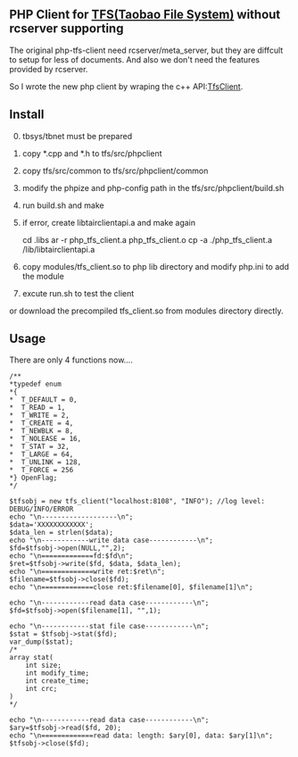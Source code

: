 PHP Client for [TFS(Taobao File System)](http://code.taobao.org/p/tfs/src/) without rcserver supporting
-----------------

The original php-tfs-client need rcserver/meta_server, but they are diffcult to
setup for less of documents. And also we don't need the features provided by
rcserver.

So I wrote the new php client by wraping the c++ API:[TfsClient](http://code.taobao.org/p/tfs/wiki/cclient/).

Install
-----------------
0. tbsys/tbnet must be prepared
1. copy *.cpp and *.h to tfs/src/phpclient
2. copy tfs/src/common to tfs/src/phpclient/common
3. modify the phpize and php-config path in the tfs/src/phpclient/build.sh
4. run build.sh and make
5. if error, create libtairclientapi.a and make again

    cd .libs
    ar -r php_tfs_client.a php_tfs_client.o
    cp -a ./php_tfs_client.a /lib/libtairclientapi.a

6. copy modules/tfs_client.so to php lib directory and modify php.ini to add
   the module
7. excute run.sh to test the client

or download the precompiled tfs_client.so from modules directory directly.

Usage
----------------
There are only 4 functions now....
    
    /**
    *typedef enum
    *{
    *  T_DEFAULT = 0,
    *  T_READ = 1,
    *  T_WRITE = 2,
    *  T_CREATE = 4,
    *  T_NEWBLK = 8,
    *  T_NOLEASE = 16,
    *  T_STAT = 32,
    *  T_LARGE = 64,
    *  T_UNLINK = 128,
    *  T_FORCE = 256
    *} OpenFlag;
    */

    $tfsobj = new tfs_client("localhost:8108", "INFO"); //log level: DEBUG/INFO/ERROR
    echo "\n-------------------\n";
    $data='XXXXXXXXXXXX';
    $data_len = strlen($data);
    echo "\n------------write data case------------\n";
    $fd=$tfsobj->open(NULL,"",2);
    echo "\n=============fd:$fd\n";
    $ret=$tfsobj->write($fd, $data, $data_len);
    echo "\n=============write ret:$ret\n";
    $filename=$tfsobj->close($fd);
    echo "\n=============close ret:$filename[0], $filename[1]\n";
    
    echo "\n------------read data case------------\n";
    $fd=$tfsobj->open($filename[1], "",1);

    echo "\n------------stat file case------------\n";
    $stat = $tfsobj->stat($fd);
    var_dump($stat);
    /*
    array stat(
        int size;
        int modify_time;
        int create_time;
        int crc;
    )
    */

    echo "\n------------read data case------------\n";
    $ary=$tfsobj->read($fd, 20);
    echo "\n=============read data: length: $ary[0], data: $ary[1]\n";
    $tfsobj->close($fd);
    
